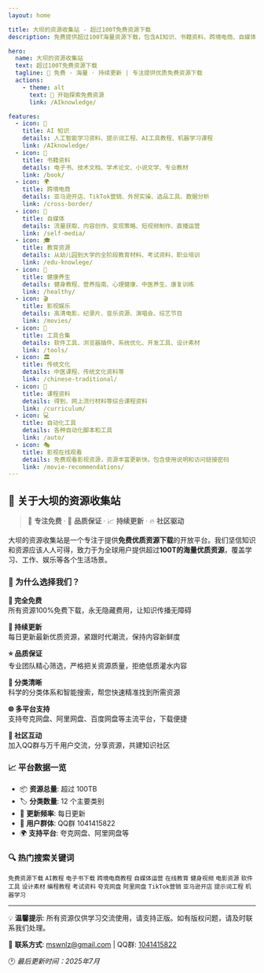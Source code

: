 ```yaml
---
layout: home

title: 大坝的资源收集站 - 超过100T免费资源下载
description: 免费提供超过100T海量资源下载，包含AI知识、书籍资料、跨境电商、自媒体、教育、健康、影视、工具等各类资源，持续更新，全部免费下载

hero:
  name: 大坝的资源收集站
  text: 超过100T免费资源下载
  tagline: 🚀 免费 · 海量 · 持续更新 | 专注提供优质免费资源下载
  actions:
    - theme: alt
      text: 🚀 开始探索免费资源
      link: /AIknowledge/

features:
  - icon: 🤖
    title: AI 知识
    details: 人工智能学习资料、提示词工程、AI工具教程、机器学习课程
    link: /AIknowledge/
  - icon: 📖
    title: 书籍资料
    details: 电子书、技术文档、学术论文、小说文学、专业教材
    link: /book/
  - icon: 🌍
    title: 跨境电商
    details: 亚马逊开店、TikTok营销、外贸实操、选品工具、数据分析
    link: /cross-border/
  - icon: 📱
    title: 自媒体
    details: 流量获取、内容创作、变现策略、短视频制作、直播运营
    link: /self-media/
  - icon: 🎓
    title: 教育资源
    details: 从幼儿园到大学的全阶段教育材料、考试资料、职业培训
    link: /edu-knowlege/
  - icon: 💪
    title: 健康养生
    details: 健身教程、营养指南、心理健康、中医养生、康复训练
    link: /healthy/
  - icon: 🎬
    title: 影视娱乐
    details: 高清电影、纪录片、音乐资源、演唱会、综艺节目
    link: /movies/
  - icon: 🔧
    title: 工具合集
    details: 软件工具、浏览器插件、系统优化、开发工具、设计素材
    link: /tools/
  - icon: 🏛️
    title: 传统文化
    details: 中医课程、传统文化资料等
    link: /chinese-traditional/
  - icon: 📝
    title: 课程资料
    details: 得到、网上流行材料等综合课程资料
    link: /curriculum/
  - icon: 💻
    title: 自动化工具
    details: 各种自动化脚本和工具
    link: /auto/
  - icon: 🎭
    title: 影视在线观看
    details: 免费观看影视资源，资源丰富更新快。包含使用说明和访问链接密码
    link: /movie-recommendations/
---
```


## 🚀 关于大坝的资源收集站

> 🎯 **专注免费** · 🌟 **品质保证** · 📈 **持续更新** · 🔥 **社区驱动**

大坝的资源收集站是一个专注于提供**免费优质资源下载**的开放平台。我们坚信知识和资源应该人人可得，致力于为全球用户提供超过**100T的海量优质资源**，覆盖学习、工作、娱乐等各个生活场景。

### 🎯 为什么选择我们？

<div class="advantages">

**💯 完全免费**  
所有资源100%免费下载，永无隐藏费用，让知识传播无障碍

**🔄 持续更新**  
每日更新最新优质资源，紧跟时代潮流，保持内容新鲜度

**⭐ 品质保证**  
专业团队精心筛选，严格把关资源质量，拒绝低质灌水内容

**🎯 分类清晰**  
科学的分类体系和智能搜索，帮您快速精准找到所需资源

**🌐 多平台支持**  
支持夸克网盘、阿里网盘、百度网盘等主流平台，下载便捷

**👥 社区互动**  
加入QQ群与万千用户交流，分享资源，共建知识社区

</div>

### 📈 平台数据一览

- 📦 **资源总量**: 超过 100TB
- 🏷️ **分类数量**: 12 个主要类别
- 📅 **更新频率**: 每日更新
- 👥 **用户群体**: QQ群 1041415822
- 🌍 **支持平台**: 夸克网盘、阿里网盘等

### 🔍 热门搜索关键词

<div class="keyword-tags">

`免费资源下载` `AI教程` `电子书下载` `跨境电商教程` `自媒体运营` `在线教育` `健身视频` `电影资源` `软件工具` `设计素材` `编程教程` `考试资料` `夸克网盘` `阿里网盘` `TikTok营销` `亚马逊开店` `提示词工程` `机器学习`

</div>

---

<div class="footer-info">

💡 **温馨提示**: 所有资源仅供学习交流使用，请支持正版。如有版权问题，请及时联系我们处理。

📧 **联系方式**: mswnlz@gmail.com | QQ群: [1041415822](https://qm.qq.com/q/59EWTaGqfu)

🕐 *最后更新时间：2025年7月*

</div>
